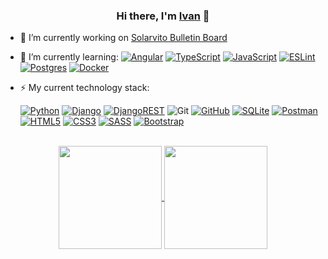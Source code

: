 <h3 align="center">Hi there, I'm <a href="https://www.linkedin.com/in/iffilippov/" target="_blank">Ivan</a> 👋 </h3>

- 🔭 I’m currently working on [Solarvito Bulletin Board](https://github.com/iffilippov/Solarvito-HTML-layout)

- 🌱 I’m currently learning: [![Angular](https://img.shields.io/badge/Angular-%23DD0031.svg?style=flat-square&logo=angular&logoColor=white)](https://angular.io/)
[![TypeScript](https://img.shields.io/badge/TypeScript-%23007ACC.svg?style=flat-square&logo=typescript&logoColor=white)](https://www.typescriptlang.org/)
[![JavaScript](https://img.shields.io/badge/JavaScript-%23323330.svg?style=flat-square&logo=javascript&logoColor=%23F7DF1E)](https://learn.javascript.ru/)
[![ESLint](https://img.shields.io/badge/ESLint-4B3263?style=flat-square&logo=eslint&logoColor=white)](https://eslint.org/)
[![Postgres](https://img.shields.io/badge/Postgres-%23316192.svg?style=flat-square&logo=postgresql&logoColor=white)](https://www.postgresql.org/)
[	![Docker](https://img.shields.io/badge/docker-%230db7ed.svg?style=flat-square&logo=docker&logoColor=white)](https://www.docker.com/)

- ⚡ My current technology stack:  

     [![Python](https://img.shields.io/badge/Python-3670A0?style=flat-square&logo=python&logoColor=ffdd54)](https://www.python.org/)
[![Django](https://img.shields.io/badge/Django-%23092E20.svg?style=flat-square&logo=django&logoColor=white)](https://www.djangoproject.com/)
[![DjangoREST](https://img.shields.io/badge/Django-REST-ff1709?style=flat-square&logo=django&logoColor=white&color=ff1709&labelColor=gray)](https://www.django-rest-framework.org/)
![Git](https://img.shields.io/badge/git-%23F05033.svg?style=flat-square&logo=git&logoColor=white)
[![GitHub](https://img.shields.io/badge/GitHub-%23121011.svg?style=flat-square&logo=github&logoColor=white)](https://github.com/iffilippov)
[![SQLite](https://img.shields.io/badge/SQLite-%2307405e.svg?style=flat-square&logo=sqlite&logoColor=white)](https://sqlite.org/index.html)
[![Postman](https://img.shields.io/badge/Postman-FF6C37?style=flat-square&logo=postman&logoColor=white)](https://www.postman.com/)
[![HTML5](https://img.shields.io/badge/HTML5-%23E34F26.svg?style=flat-square&logo=html5&logoColor=white)](http://htmlbook.ru/html5)
[![CSS3](https://img.shields.io/badge/CSS3-%231572B6.svg?style=flat-square&logo=css3&logoColor=white)](http://htmlbook.ru/css3)
[![SASS](https://img.shields.io/badge/SASS-hotpink.svg?style=flat-square&logo=SASS&logoColor=white)](https://sasscss.org/documentation)
[![Bootstrap](https://img.shields.io/badge/Bootstrap-%23563D7C.svg?style=flat-square&logo=bootstrap&logoColor=white)](https://getbootstrap.com/)
<br/>

<div align="center">
  <a href="https://github-readme-stats-iota-steel-69.vercel.app/api?username=iffilippov">
    <img align="center" height="165" src="https://github-readme-stats-iota-steel-69.vercel.app/api?username=iffilippov&show_icons=true&theme=default&title_color=4887d7&icon_color=5193e4&bg_color=ffffff00&text_color=647a86&text_bold=false&border_color=444c54"/>
  </a>
  <a href="https://github-readme-stats-iota-steel-69.vercel.app/api/top-langs/?username=iffilippov">
    <img align="center" height="165" src="https://github-readme-stats-iota-steel-69.vercel.app/api/top-langs/?username=iffilippov&layout=compact&theme=default&langs_count=6&title_color=4887d7&bg_color=ffffff00&text_color=647a86&border_color=444c54"/>
  </a>
</div>
